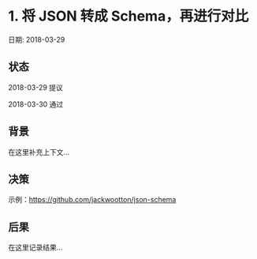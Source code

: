 # 1. 将 JSON 转成 Schema，再进行对比

日期: 2018-03-29

## 状态

2018-03-29 提议

2018-03-30 通过

## 背景

在这里补充上下文...

## 决策

示例：https://github.com/jackwootton/json-schema

## 后果

在这里记录结果...

